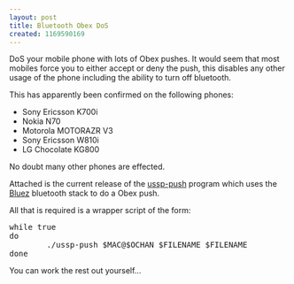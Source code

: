```yaml
--- 
layout: post
title: Bluetooth Obex DoS
created: 1169590169
---
```

DoS your mobile phone with lots of Obex pushes. It would seem that most mobiles force you to either accept or deny the push, this disables any other usage of the phone including the ability to turn off bluetooth.
 
This has apparently been confirmed on the following phones:
<ul>
<li>Sony Ericsson K700i</li>
<li>Nokia N70</li>
<li>Motorola MOTORAZR V3</li>
<li>Sony Ericsson W810i</li>
<li>LG Chocolate KG800</li>
</ul>

No doubt many other phones are effected.

Attached is the current release of the <a href="http://www.xmailserver.org/ussp-push.html">ussp-push</a> program which uses the <a href="http://www.bluez.org/">Bluez</a> bluetooth stack to do a Obex push.

All that is required is a wrapper script of the form:
<pre>
while true
do
        ./ussp-push $MAC@$OCHAN $FILENAME $FILENAME
done
</pre>

You can work the rest out yourself...
